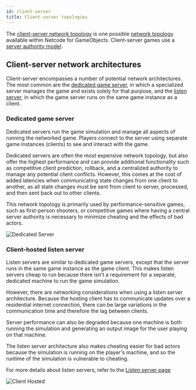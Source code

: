 ```yaml
---
id: client-server
title: Client-server topologies
---
```


The [client-server network topology](network-topologies.md#client-server) is one possible [network topology](network-topologies.md) available within Netcode for GameObjects. Client-server games use a [server authority model](authority.md#server-authority).

## Client-server network architectures

Client-server encompasses a number of potential network architectures. The most common are the [dedicated game server](#dedicated-game-server), in which a specialized server manages the game and exists solely for that purpose, and the [listen server](#client-hosted-listen-server), in which the game server runs on the same game instance as a client.

### Dedicated game server

Dedicated servers run the game simulation and manage all aspects of running the networked game. Players connect to the server using separate game instances (clients) to see and interact with the game.

Dedicated servers are often the most expensive network topology, but also offer the highest performance and can provide additional functionality such as competitive client prediction, rollback, and a centralized authority to manage any potential client conflicts. However, this comes at the cost of added latencies when communicating state changes from one client to another, as all state changes must be sent from client to server, processed, and then sent back out to other clients.

This network topology is primarily used by performance-sensitive games, such as first-person shooters, or competitive games where having a central server authority is necessary to minimize cheating and the effects of bad actors.

![Dedicated Server](/img/ded_server.png)

### Client-hosted listen server

Listen servers are similar to dedicated game servers, except that the server runs in the same game instance as the game client. This makes listen servers cheap to run because there isn't a requirement for a separate, dedicated machine to run the game simulation.

However, there are networking considerations when using a listen server architecture. Because the hosting client has to communicate updates over a residential internet connection, there can be large variations in the communication time and therefore the lag between clients.

Server performance can also be degraded because one machine is both running the simulation and generating an output image for the user playing on that machine.

The listen server architecture also makes cheating easier for bad actors because the simulation is running on the player's machine, and so the runtime of the simulation is vulnerable to cheating.

For more details about listen servers, refer to the [Listen server page](../learn/listenserverhostarchitecture.md)

![Client Hosted](/img/client-hosted.png)

